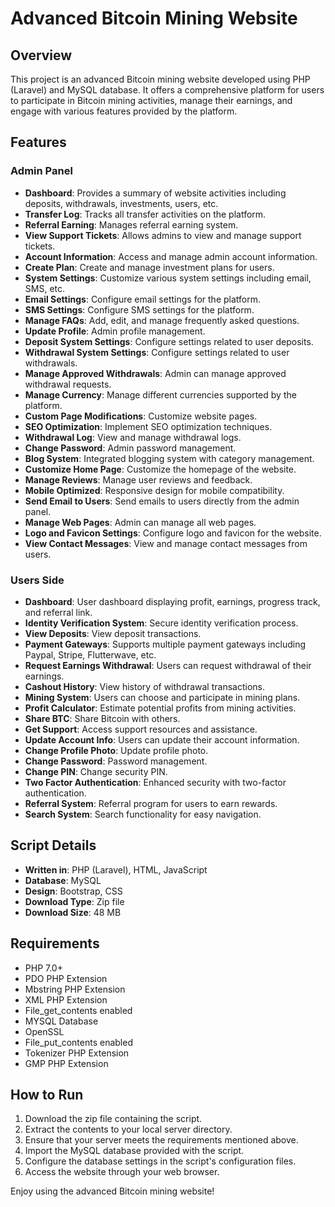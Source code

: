 # Advanced Bitcoin Mining Website

## Overview
This project is an advanced Bitcoin mining website developed using PHP (Laravel) and MySQL database. It offers a comprehensive platform for users to participate in Bitcoin mining activities, manage their earnings, and engage with various features provided by the platform.

## Features

### Admin Panel
- **Dashboard**: Provides a summary of website activities including deposits, withdrawals, investments, users, etc.
- **Transfer Log**: Tracks all transfer activities on the platform.
- **Referral Earning**: Manages referral earning system.
- **View Support Tickets**: Allows admins to view and manage support tickets.
- **Account Information**: Access and manage admin account information.
- **Create Plan**: Create and manage investment plans for users.
- **System Settings**: Customize various system settings including email, SMS, etc.
- **Email Settings**: Configure email settings for the platform.
- **SMS Settings**: Configure SMS settings for the platform.
- **Manage FAQs**: Add, edit, and manage frequently asked questions.
- **Update Profile**: Admin profile management.
- **Deposit System Settings**: Configure settings related to user deposits.
- **Withdrawal System Settings**: Configure settings related to user withdrawals.
- **Manage Approved Withdrawals**: Admin can manage approved withdrawal requests.
- **Manage Currency**: Manage different currencies supported by the platform.
- **Custom Page Modifications**: Customize website pages.
- **SEO Optimization**: Implement SEO optimization techniques.
- **Withdrawal Log**: View and manage withdrawal logs.
- **Change Password**: Admin password management.
- **Blog System**: Integrated blogging system with category management.
- **Customize Home Page**: Customize the homepage of the website.
- **Manage Reviews**: Manage user reviews and feedback.
- **Mobile Optimized**: Responsive design for mobile compatibility.
- **Send Email to Users**: Send emails to users directly from the admin panel.
- **Manage Web Pages**: Admin can manage all web pages.
- **Logo and Favicon Settings**: Configure logo and favicon for the website.
- **View Contact Messages**: View and manage contact messages from users.

### Users Side
- **Dashboard**: User dashboard displaying profit, earnings, progress track, and referral link.
- **Identity Verification System**: Secure identity verification process.
- **View Deposits**: View deposit transactions.
- **Payment Gateways**: Supports multiple payment gateways including Paypal, Stripe, Flutterwave, etc.
- **Request Earnings Withdrawal**: Users can request withdrawal of their earnings.
- **Cashout History**: View history of withdrawal transactions.
- **Mining System**: Users can choose and participate in mining plans.
- **Profit Calculator**: Estimate potential profits from mining activities.
- **Share BTC**: Share Bitcoin with others.
- **Get Support**: Access support resources and assistance.
- **Update Account Info**: Users can update their account information.
- **Change Profile Photo**: Update profile photo.
- **Change Password**: Password management.
- **Change PIN**: Change security PIN.
- **Two Factor Authentication**: Enhanced security with two-factor authentication.
- **Referral System**: Referral program for users to earn rewards.
- **Search System**: Search functionality for easy navigation.

## Script Details
- **Written in**: PHP (Laravel), HTML, JavaScript
- **Database**: MySQL
- **Design**: Bootstrap, CSS
- **Download Type**: Zip file
- **Download Size**: 48 MB

## Requirements
- PHP 7.0+
- PDO PHP Extension
- Mbstring PHP Extension
- XML PHP Extension
- File_get_contents enabled
- MYSQL Database
- OpenSSL
- File_put_contents enabled
- Tokenizer PHP Extension
- GMP PHP Extension

## How to Run
1. Download the zip file containing the script.
2. Extract the contents to your local server directory.
3. Ensure that your server meets the requirements mentioned above.
4. Import the MySQL database provided with the script.
5. Configure the database settings in the script's configuration files.
6. Access the website through your web browser.

Enjoy using the advanced Bitcoin mining website!

